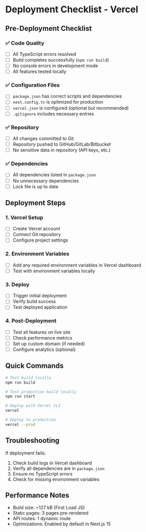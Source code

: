 # Deployment Checklist - Vercel

## Pre-Deployment Checklist

### ✅ Code Quality
- [ ] All TypeScript errors resolved
- [ ] Build completes successfully (`npm run build`)
- [ ] No console errors in development mode
- [ ] All features tested locally

### ✅ Configuration Files
- [ ] `package.json` has correct scripts and dependencies
- [ ] `next.config.ts` is optimized for production
- [ ] `vercel.json` is configured (optional but recommended)
- [ ] `.gitignore` includes necessary entries

### ✅ Repository
- [ ] All changes committed to Git
- [ ] Repository pushed to GitHub/GitLab/Bitbucket
- [ ] No sensitive data in repository (API keys, etc.)

### ✅ Dependencies
- [ ] All dependencies listed in `package.json`
- [ ] No unnecessary dependencies
- [ ] Lock file is up to date

## Deployment Steps

### 1. Vercel Setup
- [ ] Create Vercel account
- [ ] Connect Git repository
- [ ] Configure project settings

### 2. Environment Variables
- [ ] Add any required environment variables in Vercel dashboard
- [ ] Test with environment variables locally

### 3. Deploy
- [ ] Trigger initial deployment
- [ ] Verify build success
- [ ] Test deployed application

### 4. Post-Deployment
- [ ] Test all features on live site
- [ ] Check performance metrics
- [ ] Set up custom domain (if needed)
- [ ] Configure analytics (optional)

## Quick Commands

```bash
# Test build locally
npm run build

# Test production build locally
npm run start

# Deploy with Vercel CLI
vercel

# Deploy to production
vercel --prod
```

## Troubleshooting

If deployment fails:
1. Check build logs in Vercel dashboard
2. Verify all dependencies are in `package.json`
3. Ensure no TypeScript errors
4. Check for missing environment variables

## Performance Notes

- Build size: ~127 kB (First Load JS)
- Static pages: 3 pages pre-rendered
- API routes: 1 dynamic route
- Optimizations: Enabled by default in Next.js 15 